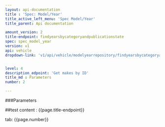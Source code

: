 ```yaml
---
layout: api-documentation
title : 'Spec: Model/Year'
title_active_left_menu: 'Spec Model/Year'
title_parent: Api documentation

amount_version: 2
title-endpoint: findyearsbycategoryandpublicationstate
spec: spec_model_year
version: v1
api: vehicle
dropdown-link: 'v1/api/vehicle/modelyearrepository/findyearsbycategoryandpublicationstate'


level: 4
description_edpoint: 'Get makes by ID'
title_md : Parameters
number: 2

---
```


###Parameters

##test content : {{page.title-endpoint}} 

tab: {{page.number}}